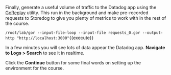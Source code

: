 Finally, generate a useful volume of traffic to the Datadog app using the [GoReplay](https://github.com/buger/goreplay) utility. This run in the background and make pre-recorded requests to Storedog to give you plenty of metrics to work with in the rest of the course.

`/root/lab/gor --input-file-loop --input-file requests_0.gor --output-http "http://localhost:3000"`{{execute}}

In a few minutes you will see lots of data appear the Datadog app. **Navigate to Logs > Search** to see it in realtime.

Click the **Continue** button for some final words on setting up the environment for the course.